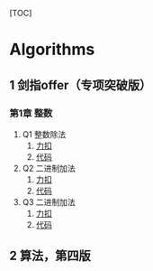 [TOC]

# Algorithms

## 1 剑指offer（专项突破版）
### 第1章 整数
1. Q1 整数除法
   1. [力扣](https://leetcode-cn.com/problems/xoh6Oh/)
   2. [代码](./sword-for-offer/ch1/Q1.py) 
2. Q2 二进制加法
   1. [力扣](https://leetcode-cn.com/problems/JFETK5/)
   2. [代码](./sword-for-offer/ch1/Q2.py)
3. Q3 二进制加法
   1. [力扣](https://leetcode-cn.com/problems/w3tCBm/)
   2. [代码](./sword-for-offer/ch1/Q3.py)



## 2 算法，第四版



